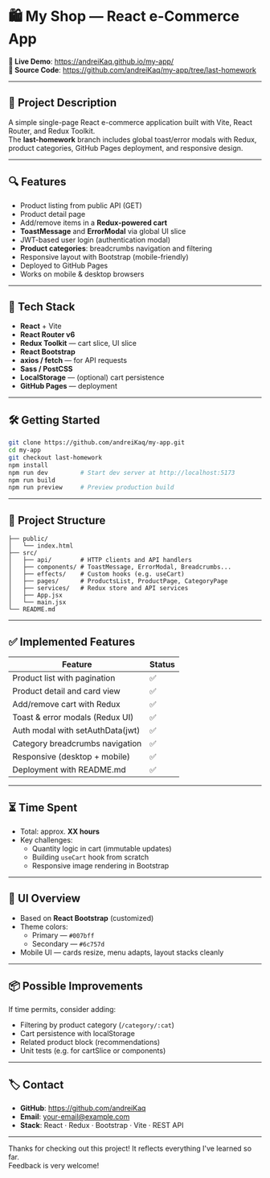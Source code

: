 # 🛍️ My Shop — React e-Commerce App

**🚀 Live Demo**: https://andreiKaq.github.io/my-app/  
**📂 Source Code**: https://github.com/andreiKaq/my-app/tree/last-homework

---

## 📌 Project Description

A simple single-page React e-commerce application built with Vite, React Router, and Redux Toolkit.  
The **last-homework** branch includes global toast/error modals with Redux, product categories, GitHub Pages deployment, and responsive design.

---

## 🔍 Features

- Product listing from public API (GET)
- Product detail page
- Add/remove items in a **Redux-powered cart**
- **ToastMessage** and **ErrorModal** via global UI slice
- JWT-based user login (authentication modal)
- **Product categories**: breadcrumbs navigation and filtering
- Responsive layout with Bootstrap (mobile-friendly)
- Deployed to GitHub Pages
- Works on mobile & desktop browsers

---

## 🚧 Tech Stack

- **React** + Vite
- **React Router v6**
- **Redux Toolkit** — cart slice, UI slice
- **React Bootstrap**
- **axios / fetch** — for API requests
- **Sass / PostCSS**
- **LocalStorage** — (optional) cart persistence
- **GitHub Pages** — deployment

---

## 🛠️ Getting Started

```bash
git clone https://github.com/andreiKaq/my-app.git
cd my-app
git checkout last-homework
npm install
npm run dev         # Start dev server at http://localhost:5173
npm run build
npm run preview     # Preview production build
```

---

## 🧭 Project Structure

```
├── public/
│   └── index.html
├── src/
│   ├── api/        # HTTP clients and API handlers
│   ├── components/ # ToastMessage, ErrorModal, Breadcrumbs...
│   ├── effects/    # Custom hooks (e.g. useCart)
│   ├── pages/      # ProductsList, ProductPage, CategoryPage
│   ├── services/   # Redux store and API services
│   ├── App.jsx
│   └── main.jsx
└── README.md
```

---

## ✅ Implemented Features

| Feature                              | Status |
|--------------------------------------|--------|
| Product list with pagination         | ✅     |
| Product detail and card view         | ✅     |
| Add/remove cart with Redux           | ✅     |
| Toast & error modals (Redux UI)      | ✅     |
| Auth modal with setAuthData(jwt)     | ✅     |
| Category breadcrumbs navigation      | ✅     |
| Responsive (desktop + mobile)        | ✅     |
| Deployment with README.md            | ✅     |

---

## ⏳ Time Spent

- Total: approx. **XX hours**
- Key challenges:
  - Quantity logic in cart (immutable updates)
  - Building `useCart` hook from scratch
  - Responsive image rendering in Bootstrap

---

## 🎨 UI Overview

- Based on **React Bootstrap** (customized)
- Theme colors:
  - Primary — `#007bff`
  - Secondary — `#6c757d`
- Mobile UI — cards resize, menu adapts, layout stacks cleanly

---

## 📦 Possible Improvements

If time permits, consider adding:

- Filtering by product category (`/category/:cat`)
- Cart persistence with localStorage
- Related product block (recommendations)
- Unit tests (e.g. for cartSlice or components)

---

## 🏷️ Contact

- **GitHub**: https://github.com/andreiKaq  
- **Email**: your-email@example.com  
- **Stack**: React · Redux · Bootstrap · Vite · REST API

---

Thanks for checking out this project! It reflects everything I've learned so far.  
Feedback is very welcome!